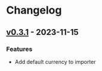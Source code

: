 # Changelog


<a name="v0.3.1"></a>
## [v0.3.1] - 2023-11-15
### Features
- Add default currency to importer


[Unreleased]: https://github.com/RobinThrift/stuff/compare/v0.3.1...HEAD
[v0.3.1]: https://github.com/RobinThrift/stuff/compare/v0.3.0...v0.3.1
